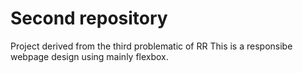 # Second repository
Project derived from the third problematic of RR
This is a responsibe webpage design using mainly flexbox.
